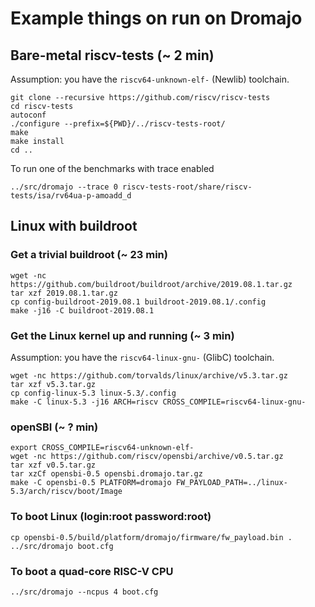 # Example things on run on Dromajo

## Bare-metal riscv-tests (~ 2 min)

Assumption: you have the `riscv64-unknown-elf-` (Newlib) toolchain.

```
git clone --recursive https://github.com/riscv/riscv-tests
cd riscv-tests
autoconf
./configure --prefix=${PWD}/../riscv-tests-root/
make
make install
cd ..
```

To run one of the benchmarks with trace enabled

```
../src/dromajo --trace 0 riscv-tests-root/share/riscv-tests/isa/rv64ua-p-amoadd_d
```

## Linux with buildroot

### Get a trivial buildroot (~ 23 min)

```
wget -nc https://github.com/buildroot/buildroot/archive/2019.08.1.tar.gz
tar xzf 2019.08.1.tar.gz
cp config-buildroot-2019.08.1 buildroot-2019.08.1/.config
make -j16 -C buildroot-2019.08.1
```


### Get the Linux kernel up and running (~ 3 min)

Assumption: you have the `riscv64-linux-gnu-` (GlibC) toolchain.

```
wget -nc https://github.com/torvalds/linux/archive/v5.3.tar.gz
tar xzf v5.3.tar.gz
cp config-linux-5.3 linux-5.3/.config
make -C linux-5.3 -j16 ARCH=riscv CROSS_COMPILE=riscv64-linux-gnu-
```

### openSBI (~ ? min)

```
export CROSS_COMPILE=riscv64-unknown-elf-
wget -nc https://github.com/riscv/opensbi/archive/v0.5.tar.gz
tar xzf v0.5.tar.gz
tar xzCf opensbi-0.5 opensbi.dromajo.tar.gz
make -C opensbi-0.5 PLATFORM=dromajo FW_PAYLOAD_PATH=../linux-5.3/arch/riscv/boot/Image
```

### To boot Linux (login:root password:root)

```
cp opensbi-0.5/build/platform/dromajo/firmware/fw_payload.bin .
../src/dromajo boot.cfg
```

### To boot a quad-core RISC-V CPU

```
../src/dromajo --ncpus 4 boot.cfg
```
